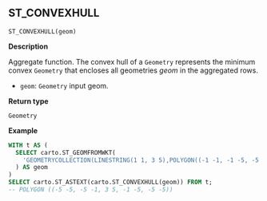 ## ST_CONVEXHULL

```sql:signature
ST_CONVEXHULL(geom)
```

**Description**

Aggregate function. The convex hull of a `Geometry` represents the minimum convex `Geometry` that encloses all geometries _geom_ in the aggregated rows.

* `geom`: `Geometry` input geom.

**Return type**

`Geometry`

**Example**

```sql
WITH t AS (
  SELECT carto.ST_GEOMFROMWKT(
    'GEOMETRYCOLLECTION(LINESTRING(1 1, 3 5),POLYGON((-1 -1, -1 -5, -5 -5, -5 -1, -1 -1)))'
  ) AS geom
)
SELECT carto.ST_ASTEXT(carto.ST_CONVEXHULL(geom)) FROM t;
-- POLYGON ((-5 -5, -5 -1, 3 5, -1 -5, -5 -5))
```
